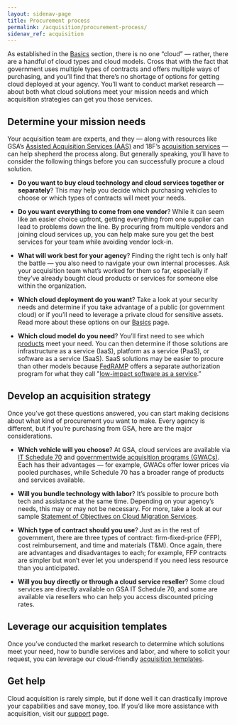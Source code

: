 ```yaml
---
layout: sidenav-page
title: Procurement process
permalink: /acquisition/procurement-process/
sidenav_ref: acquisition
---
```


As established in the [Basics](/why-cloud/basics/) section, there is no one “cloud” — rather, there are a handful of cloud types and cloud models. Cross that with the fact that government uses multiple types of contracts and offers multiple ways of purchasing, and you’ll find that there’s no shortage of options for getting cloud deployed at your agency. You’ll want to conduct market research — about both what cloud solutions meet your mission needs and which acquisition strategies can get you those services.

## Determine your mission needs

Your acquisition team are experts, and they — along with resources like GSA’s [Assisted Acquisition Services (AAS)](https://aas.gsa.gov/index.html) and 18F’s [acquisition services](https://18f.gsa.gov/tags/acquisition-services/) — can help shepherd the process along. But generally speaking, you’ll have to consider the following things before you can successfully procure a cloud solution.

* **Do you want to buy cloud technology and cloud services together or separately**? This may help you decide which purchasing vehicles to choose or which types of contracts will meet your needs.


* **Do you want everything to come from one vendor**? While it can seem like an easier choice upfront, getting everything from one supplier can lead to problems down the line. By procuring from multiple vendors and joining cloud services up, you can help make sure you get the best services for your team while avoiding vendor lock-in.


* **What will work best for your agency**? Finding the right tech is only half the battle — you also need to navigate your own internal processes. Ask your acquisition team what’s worked for them so far, especially if they’ve already bought cloud products or services for someone else within the organization.

* **Which cloud deployment do you want**? Take a look at your security needs and determine if you take advantage of a public (or government cloud) or if you’ll need to leverage a private cloud for sensitive assets. Read more about these options on our [Basics](/why-cloud/basics/) page.

* **Which cloud model do you need**? You’ll first need to see which [products](/cloud-solutions/) meet your need. You can then determine if those solutions are infrastructure as a service (IaaS), platform as a service (PaaS), or software as a service (SaaS). SaaS solutions may be easier to procure than other models because [FedRAMP](https://fedramp.gov/) offers a separate authorization program for what they call "[low-impact software as a service](https://tailored.fedramp.gov/).”

## Develop an acquisition strategy
Once you’ve got these questions answered, you can start making decisions about what kind of procurement you want to make. Every agency is different, but if you’re purchasing from GSA, here are the major considerations. 

* **Which vehicle will you choose**? At GSA, cloud services are available via [IT Schedule 70](https://www.gsa.gov/technology/technology-purchasing-programs/it-schedule-70) and [governmentwide acquisition programs (GWACs)](https://www.gsa.gov/technology/technology-purchasing-programs/governmentwide-acquisition-contracts-gwacs).  Each has their advantages — for example, GWACs offer lower prices via pooled purchases, while Schedule 70 has a broader range of products and services available.


* **Will you bundle technology with labor**? It’s possible to procure both tech and assistance at the same time. Depending on your agency’s needs, this may or may not be necessary. For more, take a look at our sample [Statement of Objectives on Cloud Migration Services](/templates/statement-of-objectives/).

* **Which type of contract should you use**? Just as in the rest of government, there are three types of contract: firm-fixed-price (FFP), cost reimbursement, and time and materials (T&M). Once again, there are advantages and disadvantages to each; for example, FFP contracts are simpler but won’t ever let you underspend if you need less resource than you anticipated.

* **Will you buy directly or through a cloud service reseller**? Some cloud services are directly available on GSA IT Schedule 70, and some are available via resellers who can help you access discounted pricing rates.

## Leverage our acquisition templates
Once you’ve conducted the market research to determine which solutions meet your need, how to bundle services and labor, and where to solicit your request, you can leverage our cloud-friendly [acquisition templates](/templates/). 

## Get help
Cloud acquisition is rarely simple, but if done well it can drastically improve your capabilities and save money, too. If you’d like more assistance with acquisition, visit our [support](/support/) page.
